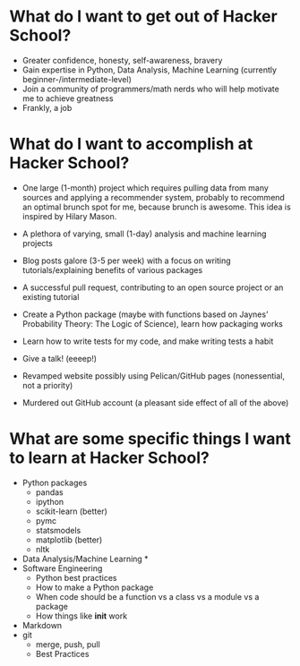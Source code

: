 What do I want to get out of Hacker School?
====================

* Greater confidence, honesty, self-awareness, bravery
* Gain expertise in Python, Data Analysis, Machine Learning (currently beginner-/intermediate-level)
* Join a community of programmers/math nerds who will help motivate me to achieve greatness
* Frankly, a job

What do I want to accomplish at Hacker School?
====================

* One large (1-month) project which requires pulling data from many sources and applying a recommender system, probably to recommend an optimal brunch spot for me, because brunch is awesome. This idea is inspired by Hilary Mason.
* A plethora of varying, small (1-day) analysis and machine learning projects

* Blog posts galore (3-5 per week) with a focus on writing tutorials/explaining benefits of various packages
* A successful pull request, contributing to an open source project or an existing tutorial
* Create a Python package (maybe with functions based on Jaynes’ Probability Theory: The Logic of Science), learn how packaging works
* Learn how to write tests for my code, and make writing tests a habit
* Give a talk! (eeeep!)
* Revamped website possibly using Pelican/GitHub pages (nonessential, not a priority)
* Murdered out GitHub account (a pleasant side effect of all of the above)

What are some specific things I want to learn at Hacker School?
====================

* Python packages
  * pandas
  * ipython
  * scikit-learn (better)
  * pymc
  * statsmodels
  * matplotlib (better)
  * nltk
* Data Analysis/Machine Learning
  * 
* Software Engineering
  * Python best practices
  * How to make a Python package
  * When code should be a function vs a class vs a module vs a package
  * How things like __init__ work
* Markdown
* git
  * merge, push, pull
  * Best Practices